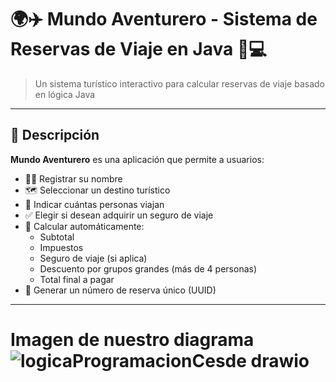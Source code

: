 # 🌍✈️ Mundo Aventurero - Sistema de Reservas de Viaje en Java 🧳💻

> Un sistema turístico interactivo para calcular reservas de viaje basado en lógica Java

---

## 🚀 Descripción

**Mundo Aventurero** es una aplicación que permite a usuarios:

- 🧑‍💼 Registrar su nombre
- 🗺️ Seleccionar un destino turístico
- 👥 Indicar cuántas personas viajan
- ✅ Elegir si desean adquirir un seguro de viaje
- 🧮 Calcular automáticamente:
  - Subtotal
  - Impuestos
  - Seguro de viaje (si aplica)
  - Descuento por grupos grandes (más de 4 personas)
  - Total final a pagar
- 📄 Generar un número de reserva único (UUID)

---
# Imagen de nuestro diagrama![logicaProgramacionCesde drawio](https://github.com/user-attachments/assets/31a20894-88d5-47da-a8bb-c088c4c1f663)
